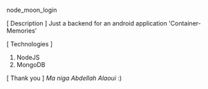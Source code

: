 node_moon_login

[ Description ]
  Just a backend for an android application 'Container-Memories'
 
[ Technologies ]
  1. NodeJS
  2. MongoDB

[ Thank you ]
  *Ma niga Abdellah Alaoui* :)
